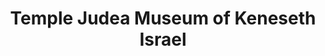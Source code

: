 ---
layout: repo
title: "Temple Judea Museum of Keneseth Israel"
id: 13916
permalink: repos/13916/
---